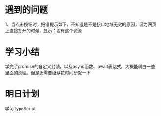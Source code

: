# 遇到的问题

1、当点击按钮时，报错提示如下，不知道是不是接口地址无效的原因，因为网页上直接打开的时候，显示：没有这个资源



# 学习小结

学完了promise的自定义封装，以及async函数、await表达式，大概能明白一些里面的原理。但是还需要继续花时间研究一下



# 明日计划

学习TypeScript